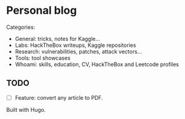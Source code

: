 # Personal blog

Categories:

- General: tricks, notes for Kaggle...
- Labs: HackTheBox writeups, Kaggle repositories
- Research: vulnerabilities, patches, attack vectors...
- Tools: tool showcases
- Whoami: skills, education, CV, HackTheBox and Leetcode profiles

## TODO

- [ ] Feature: convert any article to PDF. 

Built with Hugo. 